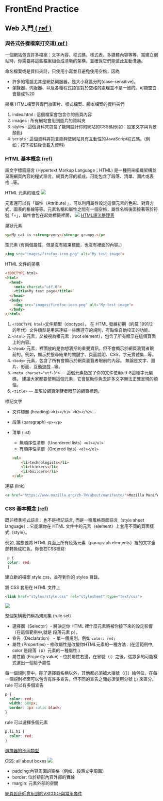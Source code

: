 # FrontEnd Practice


## Web 入門[ ( ref ) ](https://developer.mozilla.org/zh-TW/docs/Learn/Getting_started_with_the_web/CSS_basics)

### 與各式各樣檔案打交道[( ref )](https://developer.mozilla.org/zh-TW/docs/Learn/Getting_started_with_the_web/Dealing_with_files)

一個網站包含許多檔案：文字內容、程式碼、樣式表、多媒體內容等等。當建立網站時，你需要將這些檔案組合成清晰的架構，並確保它們能彼此互動溝通。

命名檔案或是資料夾時，只使用小寫並且避免使用空格，因為
- 許多的電腦尤其是網路伺服器，是大小寫區分的(case-sensitive)。
- 瀏覽器、伺服器、以及各種程式語言對於空格的處理並不是一致的。可能空白會變成%20

架構
HTML檔案與專門放圖片、樣式檔案、腳本檔案的資料夾們
1. index.html : 這個檔案會包含你的首頁內容
2. images : 所有網站會用到圖片的資料夾
3. styles : 這個資料夾包含了能夠設計你的網站的CSS碼(例如：設定文字與背景顏色)
4. scripts : 這個資料將包含能夠使網站具有互動性的JavaScript程式碼。(例如：按下按鈕後會載入資料)

### HTML 基本概念 [(ref)](https://developer.mozilla.org/zh-TW/docs/Learn/Getting_started_with_the_web#html_%E5%9F%BA%E6%9C%AC%E6%A6%82%E5%BF%B5)
超文字標籤語言 (Hypertext Markup Language；HTML) 是一種用來組織架構並呈現網頁內容的程式語言。網頁內容的組成，可能包含了段落、清單、圖片或表格...等。

HTML 元素的組成
![](https://developer.mozilla.org/en-US/docs/Learn/Getting_started_with_the_web/HTML_basics/grumpy-cat-small.png)

元素還可以有「屬性（Attribute）」，可以利用屬性設定這個元素的色彩、對齊方式、圖表的格線等等。元素名稱和屬性之間有一個空格，屬性名稱後面接著等於符號「=」，屬性會包在起始標籤裡面，
![](https://developer.mozilla.org/en-US/docs/Learn/Getting_started_with_the_web/HTML_basics/grumpy-cat-attribute-small.png)
[HTML語法整理表](https://www.csie.ntu.edu.tw/~r91112/myDownload/WEB/html.html)

巢狀元素
```HTML
<p>My cat is <strong>very</strong> grumpy.</p>
```
空元素 (有兩個屬性，但是沒有結束標籤，也沒有裡面的內容。)
```HTML
<img src="images/firefox-icon.png" alt="My test image">
```
HTML 文件的架構
```HTML
<!DOCTYPE html> 
<html>
  <head>
    <meta charset="utf-8">
    <title>My test page</title>
  </head>
  <body>
    <img src="images/firefox-icon.png" alt="My test image">
  </body>
</html>
```
1. `<!DOCTYPE html>`文件類型（doctype）。 在 HTML 發展初期（約莫 1991/2 的年代）文件類型是用來連結一些應遵守的規則，有點像自動校正的功能。
2. `<html>` 元素，又被視為根元素（root element），包含了所有顯示在這個頁面上的內容。
3. `<head>` 元素，裡面放的是你想涵括的重要資訊，但不會顯示於網頁瀏覽者眼前的。例如，顯示於搜尋結果的關鍵字、頁面說明、CSS、字元實體集...等。
4. `<body>` 元素，包含了所有會顯示於網頁瀏覽者眼前的內容。 無論是文字、圖片、影面、互動遊戲...等。
5. `<meta charset="utf-8">` — 這個元素指定了你的文件使用utf-8這種字元編碼， 建議大家都要使用這個元素，它會幫助你免去許多文字無法正確呈現的煩惱。
6. `<title>` — 呈現於網頁瀏覽者眼前的網頁標題。

標記文字

- 文件標題 (heading) `<h1></h1> <h2></h2>`...
- 段落 (paragraph) `<p></p>`
- 清單 (list)
    - 無順序性清單（Unordered lists）`<ul></ul>`
    - 有順序性清單（Ordered lists）`<ol></ol>`

    ```HTML
    <ul>
        <li>technologists</li>
        <li>thinkers</li>
        <li>builders</li>
    </ul>
    ```

連結 (link)
```HTML
<a href="https://www.mozilla.org/zh-TW/about/manifesto/">Mozilla Manifesto</a>
```

### CSS 基本概念 [(ref)](https://developer.mozilla.org/zh-TW/docs/Learn/Getting_started_with_the_web/CSS_basics)
 既非標準程式語言，也不是標記語言, 而是一種風格頁面語言（style sheet language）：它能讓你在 HTML 文件中的元素（element）上套用不同的頁面樣式（style）。
  
 例如, 當想要將 HTML 頁面上所有段落元素（paragraph elements）裡的文字全部轉換成紅色，你會在CSS裡寫:
 ```CSS
  p {
  color: red;
  }
 ```
 建立新的檔案 style.css，並存到你的 styles 目錄。

 將 CSS 套用在 HTML 文件上
```HTML
<link href="styles/style.css" rel="stylesheet" type="text/css">
```

 ![](https://developer.mozilla.org/en-US/docs/Learn/Getting_started_with_the_web/CSS_basics/css-declaration-small.png)

 整個架構我們稱為規則集 (rule set)

 - 選擇器（Selector）- 將決定你 HTML 裡什麼元素將被你接下來的設定影響（在這個範例中,就是 段落元素 p）。
 - 宣告（Declaration） - 單一個規則，例如 `color: red;`
 - 屬性 (Properties) - 修改屬性是改變你HTML元素的一種方法 . (在這範例中, color 是段落（p）元素的一種屬性.)
 - 屬性值 (Property value) - 位於屬性右邊，在冒號（:）之後，從眾多的可能樣式選出一個給予屬性
  
每一個規則當中，除了選擇器名稱以外，其他都必須被大括號（{}）給包住，在每一個規則裡面可以包含有許多宣告，但不同的宣告之間必須使用分號 (;) 來區分。
rule 可以有多個宣告
```css
p {
  color: red;
  width: 500px;
  border: 1px solid black;
}
```
rule 可以選擇多個元素
```css
p,li,h1 {
  color: red;
}
```
[選擇器的不同類型](https://developer.mozilla.org/zh-TW/docs/Learn/Getting_started_with_the_web/CSS_basics#%E9%81%B8%E6%93%87%E5%99%A8%E7%9A%84%E4%B8%8D%E5%90%8C%E9%A1%9E%E5%9E%8B)
 
 CSS: all about boxes
![](https://developer.mozilla.org/en-US/docs/Learn/Getting_started_with_the_web/CSS_basics/box-model.png)

- padding:內容周圍的空格（例如，段落文字周圍）
- border: 位於矩形內容外部的實線
- margin: 元素外部的空間

[網頁設計師會用到的VSCODE與常用套件](http://blog.lokiui.com/2019/10/day0-vscode.html)
